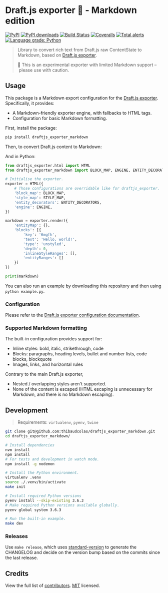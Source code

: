 # Draft.js exporter 🐍 - Markdown edition

[![PyPI](https://img.shields.io/pypi/v/draftjs_exporter_markdown.svg)](https://pypi.org/project/draftjs_exporter_markdown/) [![PyPI downloads](https://img.shields.io/pypi/dm/draftjs_exporter_markdown.svg)](https://pypi.org/project/draftjs_exporter_markdown/) [![Build Status](https://travis-ci.com/thibaudcolas/draftjs_exporter_markdown.svg?branch=main)](https://travis-ci.com/thibaudcolas/draftjs_exporter_markdown) [![Coveralls](https://coveralls.io/repos/github/thibaudcolas/draftjs_exporter_markdown/badge.svg)](https://coveralls.io/github/thibaudcolas/draftjs_exporter_markdown) [![Total alerts](https://img.shields.io/lgtm/alerts/g/thibaudcolas/draftjs_exporter_markdown.svg?logo=lgtm&logoWidth=18)](https://lgtm.com/projects/g/thibaudcolas/draftjs_exporter_markdown/alerts/) [![Language grade: Python](https://img.shields.io/lgtm/grade/python/g/thibaudcolas/draftjs_exporter_markdown.svg?logo=lgtm&logoWidth=18)](https://lgtm.com/projects/g/thibaudcolas/draftjs_exporter_markdown/context:python)

> Library to convert rich text from Draft.js raw ContentState to Markdown, based on [Draft.js exporter](https://github.com/springload/draftjs_exporter).
>
> 🚧 This is an experimental exporter with limited Markdown support – please use with caution.

## Usage

This package is a Markdown export configuration for the [Draft.js exporter](https://github.com/springload/draftjs_exporter). Specifically, it provides:

- A Markdown-friendly exporter engine, with fallbacks to HTML tags.
- Configuration for basic Markdown formatting.

First, install the package:

```sh
pip install draftjs_exporter_markdown
```

Then, to convert Draft.js content to Markdown:

And in Python:

```py
from draftjs_exporter.html import HTML
from draftjs_exporter_markdown import BLOCK_MAP, ENGINE, ENTITY_DECORATORS, STYLE_MAP

# Initialise the exporter.
exporter = HTML({
    # Those configurations are overridable like for draftjs_exporter.
    'block_map': BLOCK_MAP,
    'style_map': STYLE_MAP,
    'entity_decorators': ENTITY_DECORATORS,
    'engine': ENGINE,
})

markdown = exporter.render({
    'entityMap': {},
    'blocks': [{
        'key': '6mgfh',
        'text': 'Hello, world!',
        'type': 'unstyled',
        'depth': 0,
        'inlineStyleRanges': [],
        'entityRanges': []
    }]
})

print(markdown)
```

You can also run an example by downloading this repository and then using `python example.py`.

### Configuration

Please refer to the [Draft.js exporter configuration documentation](https://github.com/springload/draftjs_exporter#configuration).

### Supported Markdown formatting

The built-in configuration provides support for:

- Inline styles: bold, italic, strikethrough, code
- Blocks: paragraphs, heading levels, bullet and number lists, code blocks, blockquote
- Images, links, and horizontal rules

Contrary to the main Draft.js exporter,

- Nested / overlapping styles aren't supported.
- None of the content is escaped (HTML escaping is unnecessary for Markdown, and there is no Markdown escaping).

## Development

> Requirements: `virtualenv`, `pyenv`, `twine`

```sh
git clone git@github.com:thibaudcolas/draftjs_exporter_markdown.git
cd draftjs_exporter_markdown/

# Install dependencies
nvm install
npm install
# For tests and development in watch mode.
npm install -g nodemon

# Install the Python environment.
virtualenv .venv
source ./.venv/bin/activate
make init

# Install required Python versions
pyenv install --skip-existing 3.6.3
# Make required Python versions available globally.
pyenv global system 3.6.3

# Run the built-in example.
make dev
```

### Releases

Use `make release`, which uses [standard-version](https://github.com/conventional-changelog/standard-version) to generate the CHANGELOG and decide on the version bump based on the commits since the last release.

## Credits

View the full list of [contributors](https://github.com/thibaudcolas/draftjs_exporter_markdown/graphs/contributors). [MIT](LICENSE) licensed.
